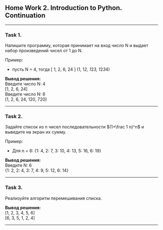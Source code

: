 ## Home Work 2. Introduction to Python. Continuation ##
_____
### Task 1.
Напишите программу, которая принимает на вход число N и выдает набор произведений чисел от 1 до N.

Пример:

- пусть N = 4, тогда [ 1, 2, 6, 24 ] (1, 1*2, 1*2*3, 1*2*3*4)

**Вывод решения:**\
Введите число N: 4 \
[1, 2, 6, 24] \
Введите число N: 6 \
[1, 2, 6, 24, 120, 720]
___

### Task 2.
Задайте список из n чисел последовательности $(1+\frac 1 n)^n$ и выведите на экран их сумму.

Пример:

- Для n = 6: {1: 4, 2: 7, 3: 10, 4: 13, 5: 16, 6: 19}

**Вывод решения:** \
Введите N: 6 \
{1: 2, 2: 4, 3: 7, 4: 9, 5: 12, 6: 14}
___
### Task 3.
Реализуйте алгоритм перемешивания списка.

**Вывод решения:** \
[1, 2, 3, 4, 5, 6] \
[6, 3, 5, 1, 2, 4]
___
